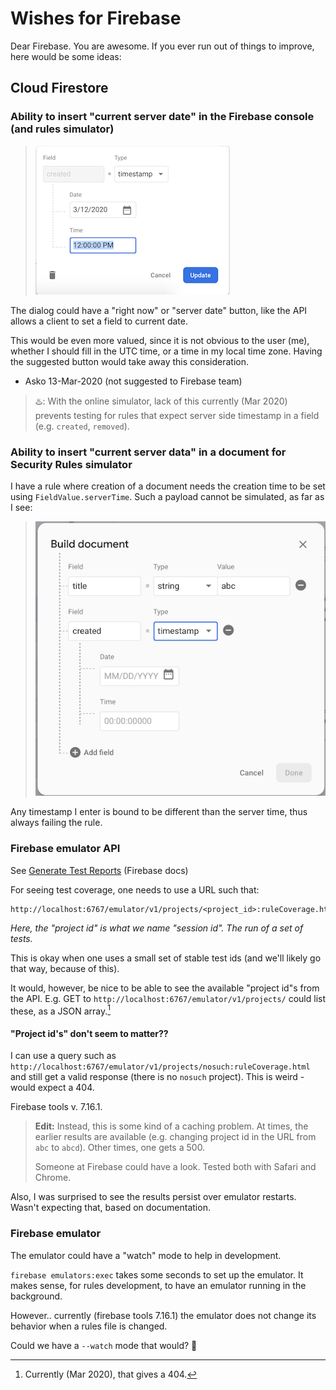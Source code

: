 # Wishes for Firebase

Dear Firebase. You are awesome. If you ever run out of things to improve, here would be some ideas:

## Cloud Firestore

### Ability to insert "current server date" in the Firebase console (and rules simulator)

>![](.images/firebase-wishes-server-date.png)

The dialog could have a "right now" or "server date" button, like the API allows a client to set a field to current date.

This would be even more valued, since it is not obvious to the user (me), whether I should fill in the UTC time, or a time in my local time zone. Having the suggested button would take away this consideration.

- Asko 13-Mar-2020 (not suggested to Firebase team)

>♨️: With the online simulator, lack of this currently (Mar 2020) prevents testing for rules that expect server side timestamp in a field (e.g. `created`, `removed`).

### Ability to insert "current server data" in a document for Security Rules simulator

I have a rule where creation of a document needs the creation time to be set using `FieldValue.serverTime`. Such a payload cannot be simulated, as far as I see:

>![](.images/rules-simulator-building-document.png)

Any timestamp I enter is bound to be different than the server time, thus always failing the rule.



### Firebase emulator API

See [Generate Test Reports](https://firebase.google.com/docs/firestore/security/test-rules-emulator) (Firebase docs)

For seeing test coverage, one needs to use a URL such that:

```
http://localhost:6767/emulator/v1/projects/<project_id>:ruleCoverage.html
```

*Here, the "project id" is what we name "session id". The run of a set of tests.*

This is okay when one uses a small set of stable test ids (and we'll likely go that way, because of this).

It would, however, be nice to be able to see the available "project id"s from the API. E.g. GET to `http://localhost:6767/emulator/v1/projects/` could list these, as a JSON array.[^1]

[^1]: Currently (Mar 2020), that gives a 404.

#### "Project id's" don't seem to matter??

I can use a query such as `http://localhost:6767/emulator/v1/projects/nosuch:ruleCoverage.html` and still get a valid response (there is no `nosuch` project). This is weird - would expect a 404.

Firebase tools v. 7.16.1.

>**Edit:** Instead, this is some kind of a caching problem. At times, the earlier results are available (e.g. changing project id in the URL from `abc` to `abcd`). Other times, one gets a 500.
>
>Someone at Firebase could have a look.
>Tested both with Safari and Chrome.

Also, I was surprised to see the results persist over emulator restarts. Wasn't expecting that, based on documentation.


### Firebase emulator

The emulator could have a "watch" mode to help in development.

`firebase emulators:exec` takes some seconds to set up the emulator. It makes sense, for rules development, to have an emulator running in the background.

However.. currently (firebase tools 7.16.1) the emulator does not change its behavior when a rules file is changed.

Could we have a `--watch` mode that would? 🥺
